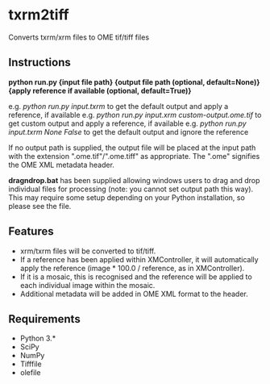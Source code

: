 # txrm2tiff

Converts txrm/xrm files to OME tif/tiff files

## Instructions

**python run.py {input file path} {output file path (optional, default=None)} {apply reference if available (optional, default=True)}**

e.g. _python run.py input.txrm_ to get the default output and apply a reference, if available
e.g. _python run.py input.xrm custom-output.ome.tif_ to get custom output and apply a reference, if available
e.g. _python run.py input.txrm None False_ to get the default output and ignore the reference

If no output path is supplied, the output file will be placed at the input path with the extension ".ome.tif"/".ome.tiff" as appropriate. The ".ome" signifies the OME XML metadata header.

**dragndrop.bat** has been supplied allowing windows users to drag and drop individual files for processing (note: you cannot set output path this way). This may require some setup depending on your Python installation, so please see the file.


## Features
* xrm/txrm files will be converted to tif/tiff.
* If a reference has been applied within XMController, it will automatically apply the reference (image * 100.0 / reference, as in XMController).
* If it is a mosaic, this is recognised and the reference will be applied to each individual image within the mosaic.
* Additional metadata will be added in OME XML format to the header.


## Requirements
* Python 3.*
* SciPy
* NumPy
* Tifffile
* olefile
